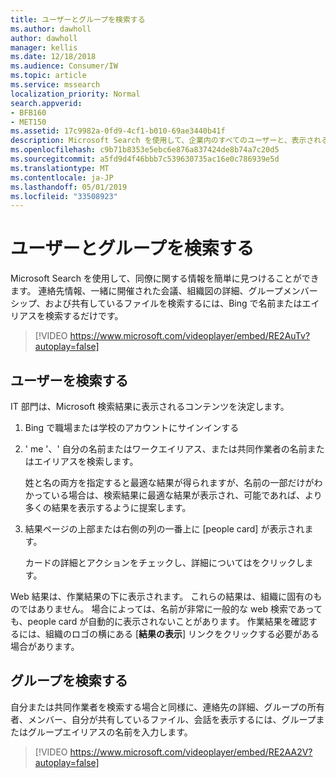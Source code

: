 ```yaml
---
title: ユーザーとグループを検索する
ms.author: dawholl
author: dawholl
manager: kellis
ms.date: 12/18/2018
ms.audience: Consumer/IW
ms.topic: article
ms.service: mssearch
localization_priority: Normal
search.appverid:
- BFB160
- MET150
ms.assetid: 17c9982a-0fd9-4cf1-b010-69ae3440b41f
description: Microsoft Search を使用して、企業内のすべてのユーザーと、表示される情報を検索する
ms.openlocfilehash: c9b71b8353e5ebc6e876a837424de8b74a7c20d5
ms.sourcegitcommit: a5fd9d4f46bbb7c539630735ac16e0c786939e5d
ms.translationtype: MT
ms.contentlocale: ja-JP
ms.lasthandoff: 05/01/2019
ms.locfileid: "33508923"
---
```

# <a name="find-people-and-groups"></a>ユーザーとグループを検索する

Microsoft Search を使用して、同僚に関する情報を簡単に見つけることができます。 連絡先情報、一緒に開催された会議、組織図の詳細、グループメンバーシップ、および共有しているファイルを検索するには、Bing で名前またはエイリアスを検索するだけです。
  
> [!VIDEO https://www.microsoft.com/videoplayer/embed/RE2AuTv?autoplay=false]
  
## <a name="find-people"></a>ユーザーを検索する

IT 部門は、Microsoft 検索結果に表示されるコンテンツを決定します。
  
1. Bing で職場または学校のアカウントにサインインする
    
2. ' me '、' 自分の名前またはワークエイリアス、または共同作業者の名前またはエイリアスを検索します。
    
    姓と名の両方を指定すると最適な結果が得られますが、名前の一部だけがわかっている場合は、検索結果に最適な結果が表示され、可能であれば、より多くの結果を表示するように提案します。
    
3. 結果ページの上部または右側の列の一番上に [people card] が表示されます。
    
    カードの詳細とアクションをチェックし、詳細についてはをクリックします。
    
Web 結果は、作業結果の下に表示されます。 これらの結果は、組織に固有のものではありません。 場合によっては、名前が非常に一般的な web 検索であっても、people card が自動的に表示されないことがあります。 作業結果を確認するには、組織のロゴの横にある [**結果の表示**] リンクをクリックする必要がある場合があります。 
  
## <a name="find-groups"></a>グループを検索する

自分または共同作業者を検索する場合と同様に、連絡先の詳細、グループの所有者、メンバー、自分が共有しているファイル、会話を表示するには、グループまたはグループエイリアスの名前を入力します。
  
> [!VIDEO https://www.microsoft.com/videoplayer/embed/RE2AA2V?autoplay=false]
  

  

